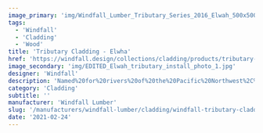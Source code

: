 ```yaml
---
image_primary: 'img/Windfall_Lumber_Tributary_Series_2016_Elwah_500x500_72dpi.jpg'
tags:
  - 'Windfall'
  - 'Cladding'
  - 'Wood'
title: 'Tributary Cladding - Elwha'
href: 'https://windfall.design/collections/cladding/products/tributary-cladding?variant=17747979457'
image_secondary: 'img/EDITED_Elwah_tributary_install_photo_1.jpg'
designer: 'Windfall'
description: 'Named%20for%20rivers%20of%20the%20Pacific%20Northwest%2C%20the%20refined%20and%20modern%A0Tributary%20Cladding%20collection%20includes%20a%20group%20of%20five%20color%20palettes%2C%20each%20with%20three%20variations%20of%20color%20on%20three%20thicknesses%20with%20a%20tongue%20and%20groove%20profile.%20With%20rounded%20edges%20and%20a%20silky%20smooth%20face%2C%20the%20translucent%2C%20low%20VOC%20finish%20simultaneously%20enlivens%20the%20wood%20and%20allows%20the%20natural%20features%20to%20shine%20through.%20Tributary%A0cladding%20has%20rounded%20edges%20and%20a%20smooth%20face.%20Dimensions%3A%207/16%u201D%2C%205/8%u201D%20%26%203/4%u201D%20thick%20x%203-1/2%u201D%20wide%20x%20varying%20lengths%202%27%20to%206%u2019.%20%A0'
category: 'Cladding'
subtitle: ''
manufacturer: 'Windfall Lumber'
slug: '/manufacturers/windfall-lumber/cladding/windfall-tributary-cladding-elwha'
date: '2021-02-24'
---
```

